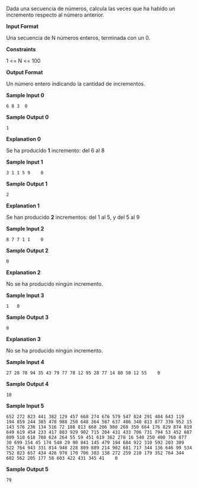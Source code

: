 Dada una secuencia de números, calcula las veces que ha habido un
incremento respecto al número anterior.

**Input Format**

Una secuencia de N números enteros, terminada con un 0.

**Constraints**

1 \<= N \<= 100

**Output Format**

Un número entero indicando la cantidad de incrementos.

**Sample Input 0**

    6 8 3  0

**Sample Output 0**

``` 
1
```

**Explanation 0**

Se ha producido **1** incremento: del 6 al 8

**Sample Input 1**

    3 1 1 5 9    0

**Sample Output 1**

``` 
2
```

**Explanation 1**

Se han producido **2** incrementos: del 1 al 5, y del 5 al 9

**Sample Input 2**

    8 7 7 1 1    0

**Sample Output 2**

``` 
0
```

**Explanation 2**

No se ha producido ningún incremento.

**Sample Input 3**

    1   0

**Sample Output 3**

``` 
0
```

**Explanation 3**

No se ha producido ningún incremento.

**Sample Input 4**

    27 28 78 94 35 43 79 77 78 12 95 28 77 14 80 50 12 55    0

**Sample Output 4**

``` 
10
```

**Sample Input 5**

    652 272 823 441 382 129 457 668 274 676 579 547 824 291 404 643 119 194 859 244 385 478 988 250 648 364 587 637 486 340 813 877 339 952 15 143 576 236 134 516 72 188 813 668 206 980 268 350 664 176 829 874 819 649 619 454 233 417 883 929 902 715 204 431 433 706 731 794 53 452 687 809 510 618 780 624 264 55 59 451 619 362 278 16 540 250 400 760 877 30 699 154 45 174 548 29 90 841 145 479 194 684 922 310 592 203 309 522 764 943 331 814 948 228 809 889 214 902 681 717 344 136 646 99 534 752 823 657 434 426 970 170 706 303 138 272 259 210 179 352 764 344 682 562 205 177 58 603 422 431 345 41    0

**Sample Output 5**

``` 
79
```
